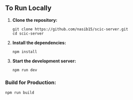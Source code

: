 ## To Run Locally

1. **Clone the repository:**

   ```
   git clone https://github.com/nasib15/scic-server.git
   cd scic-server
   ```

2. **Install the dependencies:**

   ```
   npm install
   ```

3. **Start the development server:**

   ```
   npm run dev
   ```

### Build for Production:

```
npm run build
```
